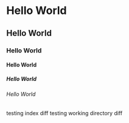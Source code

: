# Hello World
## Hello World
### Hello World
#### Hello World
##### Hello World
###### Hello World
testing index diff
testing working directory diff

